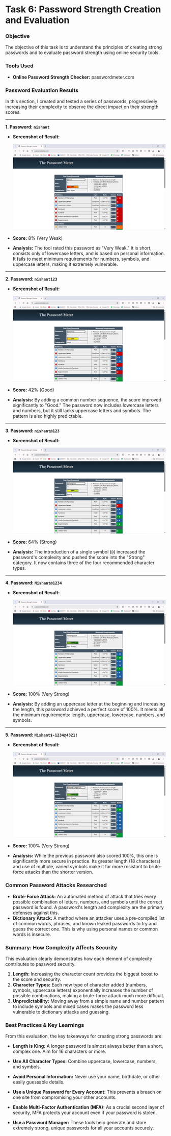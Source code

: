 # Task 6: Password Strength Creation and Evaluation

### **Objective**
The objective of this task is to understand the principles of creating strong passwords and to evaluate password strength using online security tools.

### **Tools Used**
* **Online Password Strength Checker:** passwordmeter.com 

### **Password Evaluation Results**
In this section, I created and tested a series of passwords, progressively increasing their complexity to observe the direct impact on their strength scores.

---

**1. Password: `nishant`**
* **Screenshot of Result:**
  
     ![Result for nishant](./screenshots/01_very-weak-password.png)
* **Score:** 8% (Very Weak)
* **Analysis:** The tool rated this password as "Very Weak." It is short, consists only of lowercase letters, and is based on personal information. It fails to meet minimum requirements for numbers, symbols, and uppercase letters, making it extremely vulnerable.

---

**2. Password: `nishant123`**
* **Screenshot of Result:**
  
     ![Result for nishant123](./screenshots/02_good-password.png)
* **Score:** 42% (Good)
* **Analysis:** By adding a common number sequence, the score improved significantly to "Good." The password now includes lowercase letters and numbers, but it still lacks uppercase letters and symbols. The pattern is also highly predictable.

---

**3. Password: `nishant@123`**
* **Screenshot of Result:**
  
     ![Result for nishant@123](./screenshots/03_strong-password.png)
* **Score:** 64% (Strong)
* **Analysis:** The introduction of a single symbol (`@`) increased the password's complexity and pushed the score into the "Strong" category. It now contains three of the four recommended character types.

---

**4. Password: `Nishant@1234`**
* **Screenshot of Result:**
  
     ![Result for Nishant@1234](./screenshots/04_very-strong-password.png)
* **Score:** 100% (Very Strong)
* **Analysis:** By adding an uppercase letter at the beginning and increasing the length, this password achieved a perfect score of 100%. It meets all the minimum requirements: length, uppercase, lowercase, numbers, and symbols.

---

**5. Password: `Nishant$-1234@4321!`**
* **Screenshot of Result:**
  
     ![Result for Nishant$-1234@4321!](./screenshots/05_very-strong-passphrase.png)
* **Score:** 100% (Very Strong)
* **Analysis:** While the previous password also scored 100%, this one is significantly more secure in practice. Its greater length (18 characters) and use of multiple, varied symbols make it far more resistant to brute-force attacks than the shorter version.

### **Common Password Attacks Researched**
* **Brute-Force Attack:** An automated method of attack that tries every possible combination of letters, numbers, and symbols until the correct password is found. A password's length and complexity are the primary defenses against this.
* **Dictionary Attack:** A method where an attacker uses a pre-compiled list of common words, phrases, and known leaked passwords to try and guess the correct one. This is why using personal names or common words is insecure.

### **Summary: How Complexity Affects Security**
This evaluation clearly demonstrates how each element of complexity contributes to password security.
1.  **Length:** Increasing the character count provides the biggest boost to the score and security.
2.  **Character Types:** Each new type of character added (numbers, symbols, uppercase letters) exponentially increases the number of possible combinations, making a brute-force attack much more difficult.
3.  **Unpredictability:** Moving away from a simple name and number pattern to include symbols and mixed cases makes the password less vulnerable to dictionary attacks and guessing.

### **Best Practices & Key Learnings**
From this evaluation, the key takeaways for creating strong passwords are:
* **Length is King:** A longer password is almost always better than a short, complex one. Aim for 16 characters or more.
* **Use All Character Types:** Combine uppercase, lowercase, numbers, and symbols.
* **Avoid Personal Information:** Never use your name, birthdate, or other easily guessable details.
* **Use a Unique Password for Every Account:** This prevents a breach on one site from compromising your other accounts.
* **Enable Multi-Factor Authentication (MFA):** As a crucial second layer of security, MFA protects your account even if your password is stolen.

* **Use a Password Manager:** These tools help generate and store extremely strong, unique passwords for all your accounts securely.
